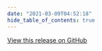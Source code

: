 ```yaml
---
date: "2021-03-09T04:52:18"
hide_table_of_contents: true
---
```

[View this release on GitHub](https://github.com/foxglove/studio/releases/tag/v0.1.1)

